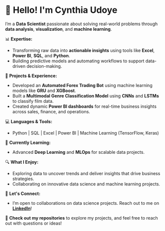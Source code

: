 # 👋 Hello! I'm Cynthia Udoye

I’m a **Data Scientist** passionate about solving real-world problems through **data analysis**, **visualization**, and **machine learning**.  

📊 **Expertise:**  
   - Transforming raw data into **actionable insights** using tools like **Excel**, **Power BI**, **SQL**, and **Python**.  
   - Building predictive models and automating workflows to support data-driven decision-making.

🤖 **Projects & Experience:**  
   - Developed an **Automated Forex Trading Bot** using machine learning models like **GRU** and **XGBoost**.  
   - Built a **Multimodal Genre Classification Model** using **CNNs** and **LSTMs** to classify film data.  
   - Created dynamic **Power BI dashboards** for real-time business insights across sales, finance, and operations.

💻 **Languages & Tools:**  
   - Python | SQL | Excel | Power BI | Machine Learning (TensorFlow, Keras)

🌱 **Currently Learning:**  
   - Advanced **Deep Learning** and **MLOps** for scalable data projects.

🔍 **What I Enjoy:**  
   - Exploring data to uncover trends and deliver insights that drive business strategies.  
   - Collaborating on innovative data science and machine learning projects.

🤝 **Let's Connect:**  
   - I’m open to collaborations on data science projects. Reach out to me on **[LinkedIn](https://www.linkedin.com/in/chinenye-cynthia-udoye-data-scientist)**!  
   
🚀 **Check out my repositories** to explore my projects, and feel free to reach out with questions or ideas!
